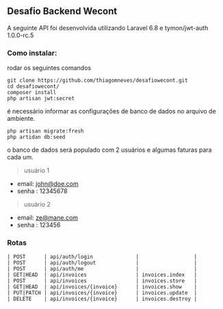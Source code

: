 ## Desafio Backend Wecont

A seguinte API foi desenvolvida utilizando Laravel 6.8 e tymon/jwt-auth 1.0.0-rc.5


### Como instalar:

rodar os seguintes comandos
```
git clone https://github.com/thiagomneves/desafiowecont.git
cd desafiowecont/
composer install
php artisan jwt:secret
```

é necessário informar as configurações de banco de dados no arquivo de ambiente.

```
php artisan migrate:fresh
php artidan db:seed
```

o banco de dados será populado com 2 usuários e algumas faturas para cada um.

 > usuário 1
- email: john@doe.com
- senha : 12345678

> usuário 2
- email: ze@mane.com
- senha : 123456
 

### Rotas

```
| POST      | api/auth/login              |                  |
| POST      | api/auth/logout             |                  |
| POST      | api/auth/me                 |                  |
| GET|HEAD  | api/invoices                | invoices.index   |
| POST      | api/invoices                | invoices.store   |
| GET|HEAD  | api/invoices/{invoice}      | invoices.show    |
| PUT|PATCH | api/invoices/{invoice}      | invoices.update  |
| DELETE    | api/invoices/{invoice}      | invoices.destroy |
```

